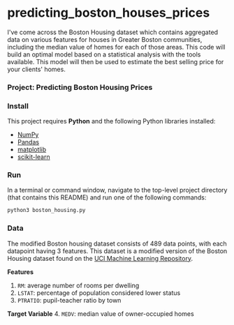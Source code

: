 # predicting_boston_houses_prices
I've come across the Boston Housing dataset which contains aggregated data on various features for houses in Greater Boston communities, including the median value of homes for each of those areas. This code will build an optimal model based on a statistical analysis with the tools available. This model will then be used to estimate the best selling price for your clients' homes.

### Project: Predicting Boston Housing Prices

### Install

This project requires **Python** and the following Python libraries installed:

- [NumPy](http://www.numpy.org/)
- [Pandas](http://pandas.pydata.org/)
- [matplotlib](http://matplotlib.org/)
- [scikit-learn](http://scikit-learn.org/stable/)


### Run

In a terminal or command window, navigate to the top-level project directory  (that contains this README) and run one of the following commands:

```bash
python3 boston_housing.py
```


### Data

The modified Boston housing dataset consists of 489 data points, with each datapoint having 3 features. This dataset is a modified version of the Boston Housing dataset found on the [UCI Machine Learning Repository](https://archive.ics.uci.edu/ml/machine-learning-databases/housing/).

**Features**
1.  `RM`: average number of rooms per dwelling
2. `LSTAT`: percentage of population considered lower status
3. `PTRATIO`: pupil-teacher ratio by town

**Target Variable**
4. `MEDV`: median value of owner-occupied homes
